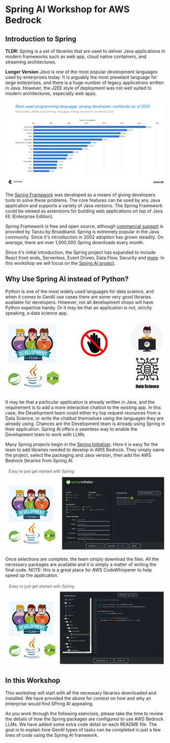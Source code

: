 # Spring AI Workshop for AWS Bedrock

## Introduction to Spring
**TLDR:** Spring is a set of libraries that are used to deliver Java applications in modern frameworks such as web app, cloud native containers, and streaming architectures.

**Longer Version**
_Java_ is one of the most popular development languages used by enterprises today.  It is arguably the most prevelant language for large enterprises, and there is a huge number of legacy applications written in Java.  However, the J2EE style of deployment was not well suited to modern architectures, especially web apps.  

<img src="./src/main/resources/images/popular-programming-languages.png" alt="drawing" style="width:600px;"/>

The [Spring Framework](https://spring.io) was developed as a means of giving developers tools to solve these problems.  The core features can be used by any Java application and supports a variety of Java versions.  The Spring Framework could be viewed as extensions for building web applications on top of Java EE (Enterprise Edition). 

Spring Framework is free and open source, although [commercial support](https://tanzu.vmware.com/spring-runtime) is provided by Tanzu by Broadband.  Spring is extremely popular in the Java community. Since it's introdiuction in 2002 adoption has grown steadily.  On average, there are over 1,000,000 Spring downloads every month.

Since it's initial introduction,  the Spring project has expanded to include React front ends, Serverless, Event Driven, Data Flow, Security and [more](https://spring.io/projects).  In this workshop we will focus on the [Spring AI project](https://spring.io/projects/spring-ai).

## Why Use Spring AI instead of Python?
Python is one of the most widely used languages for data science, and when it comes to GenAI use cases there are some very good libraries available for developers.  However, not all development shops will have Python expertise handy.  Or it may be that an application is not, strictly speaking, a data science app.  

![alt text](./src/main/resources/images/dev-team-no-python.png "App team does java; data science does python")

It may be that a particular application is already written in Java, and the requirement is to add a more interactive chatbot to the existing app.  In this case, the Development team could either try top request resources from a Data Science, or write the chatbot themselves using the languages they are already using.   Chances are the Development team is already using Spring in their application.  Spring AI offers a seamless way to enable the Development team to work with LLMs.

Many Spring projects begin in the [Spring Initializer](https://start.spring.io/).   Here it is easy for the team to add libraries needed to develop in AWS Bedrock.  They simply name the project, select the packaging and Java version, then add the AWS Bedrock libraries from Spring AI.

![alt text](./src/main/resources/images/get-started-with-spring.png "Go to https://start.spring.io")

Once selections are complete, the team simply download the files.  All the necessary packages are available and it is simply a matter of writing the final code.  NOTE: this is a great place for AWS CodeWhisperer to help speed up the application.

![alt text](./src/main/resources/images/spring-chatbot-library.png "Spring AI prvides the packages and scaffolding to get started")

<!-- ![alt text](./src/main/resources/images/spring-chatbot-code2.png "Spring AI prvides the packages and scaffolding to get started")

![alt text](./src/main/resources/images/spring-chatbot-code-only.png "Spring AI prvides the packages and scaffolding to get started")

<img src="./src/main/resources/images/spring-chatbot-code2.png" alt="drawing" style="width:600px;"/>

<img src="./src/main/resources/images/spring-chatbot-code-only.png" alt="drawing" style="width:600px;"/> -->

## In this Workshop
This workshop will start with all the necessary libraries downloaded and installed.  We have provided the above for context on how and why an enterprise would find SPring AI appealing.  

As you work through the following exercises, please take the time to review the details of how the Spring packages are configured to use AWS Bedrock LLMs.  We have added some extra code detail on each README file.  The goal is to explain how GenAI types of tasks can be completed in just a few lines of code using the Spring AI framework.


